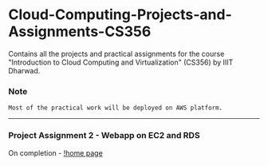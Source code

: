 # Cloud-Computing-Projects-and-Assignments-CS356
Contains all the projects and practical assignments for the course "Introduction to Cloud Computing and Virtualization" (CS356) by IIIT Dharwad.

### Note
`Most of the practical work will be deployed on AWS platform.`

- - -

### Project Assignment 2 - Webapp on EC2 and RDS

On completion - 
[!home page](https://github.com/vedant-jad99/Cloud-Computing-Projects-and-Assignments-CS356/blob/main/Project%20Assignment-2/webapp%20pictures/Screenshot%20from%202021-04-16%2012-34-47.png)
